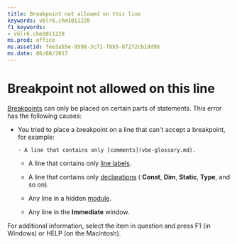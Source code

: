 ```yaml
---
title: Breakpoint not allowed on this line
keywords: vblr6.chm1011228
f1_keywords:
- vblr6.chm1011228
ms.prod: office
ms.assetid: fee3a55e-9598-3c71-f855-8f272cb19d96
ms.date: 06/08/2017
---
```



# Breakpoint not allowed on this line

[Breakpoints](vbe-glossary.md) can only be placed on certain parts of statements. This error has the following causes:



- You tried to place a breakpoint on a line that can't accept a breakpoint, for example:
    
    
    
      - A line that contains only [comments](vbe-glossary.md).
    
  - A line that contains only [line labels](vbe-glossary.md).
    
  - A line that contains only [declarations](vbe-glossary.md) ( **Const**, **Dim**, **Static**, **Type**, and so on).
    
  - Any line in a hidden [module](vbe-glossary.md).
    
  - Any line in the **Immediate** window.
    

    
    

For additional information, select the item in question and press F1 (in Windows) or HELP (on the Macintosh).

